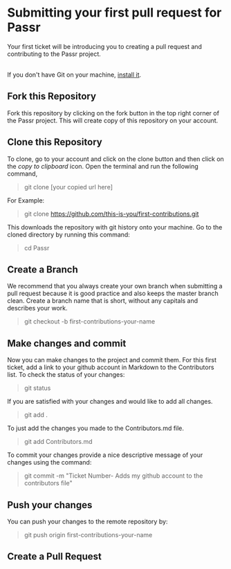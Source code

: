 # Submitting your first pull request for Passr

<p>Your first ticket will be introducing you to creating a pull request and contributing to the Passr project. </br> </br>

 If you don't have Git on your machine, [install it](https://docs.github.com/en/free-pro-team@latest/github/getting-started-with-github/set-up-git). </p> 

## Fork this Repository

Fork this repository by clicking on the fork button in the top right corner of the Passr project.  This will create copy of this repository on your account.


## Clone this Repository
To clone, go to your account and click on the clone button and then click on the <em> copy to clipboard </em> icon.  Open the terminal and run the following command,

> git clone [your copied url here]

For Example:

> git clone https://github.com/this-is-you/first-contributions.git

This downloads the repository with git history onto your machine.  Go to the cloned directory by running this command:

> cd Passr

## Create a Branch

We recommend that you always create your own branch when submitting a pull request because it is good practice and also keeps the master branch clean.  Create a branch name that is short, without any capitals and describes your work.

> git checkout -b first-contributions-your-name

## Make changes and commit 

Now you can make changes to the project and commit them.  For this first ticket, add a link to your github account in Markdown to the Contributors list. 
To check the status of your changes:

> git status

If you are satisfied with your changes and would like to add all changes.

> git add . 

To just add the changes you made to the Contributors.md file.

> git add Contributors.md

To commit your changes provide a nice descriptive message of your changes using the command:

> git commit -m "Ticket Number- Adds my github account to the contributors file"

## Push your changes

You can push your changes to the remote repository by:

> git push origin first-contributions-your-name

## Create a Pull Request

